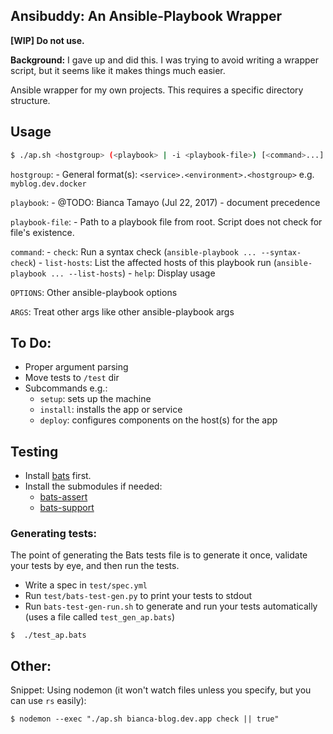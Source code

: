 ## Ansibuddy: An Ansible-Playbook Wrapper

**[WIP] Do not use.**

**Background:** I gave up and did this. I was trying to avoid writing a wrapper script, but it seems like it makes things much easier.

Ansible wrapper for my own projects. This requires a specific directory structure.


## Usage

```bash
$ ./ap.sh <hostgroup> (<playbook> | -i <playbook-file>) [<command>...] ...
```

`hostgroup`:
	- General format(s): `<service>.<environment>.<hostgroup>` e.g. `myblog.dev.docker`

`playbook`:
	- @TODO: Bianca Tamayo (Jul 22, 2017) - document precedence 

`playbook-file`: 
	- Path to a playbook file from root. Script does not check for file's existence.

`command`:
	- `check`: Run a syntax check (`ansible-playbook ... --syntax-check`)
	- `list-hosts`: List the affected hosts of this playbook run (`ansible-playbook ... --list-hosts`)
	- `help`: Display usage

`OPTIONS`: Other ansible-playbook options 

`ARGS`: Treat other args like other ansible-playbook args

## To Do:

- Proper argument parsing
- Move tests to `/test` dir
- Subcommands e.g.:
	- `setup`: sets up the machine
	- `install`: installs the app or service
	- `deploy`: configures components on the host(s) for the app


## Testing

- Install [bats](https://github.com/sstephenson/bats) first.
- Install the submodules if needed:
	- [bats-assert](https://github.com/ztombol/bats-assert)
	- [bats-support](https://github.com/ztombol/bats-support)

### Generating tests:

The point of generating the Bats tests file is to generate it once, validate your tests by eye, and then run the tests.

- Write a spec in `test/spec.yml`
- Run `test/bats-test-gen.py` to print your tests to stdout
- Run `bats-test-gen-run.sh` to generate and run your tests automatically (uses a file called `test_gen_ap.bats`)



```shell
$  ./test_ap.bats
```

## Other:

Snippet: Using nodemon (it won't watch files unless you specify, but you can use `rs` easily):

```shell
$ nodemon --exec "./ap.sh bianca-blog.dev.app check || true"
```

